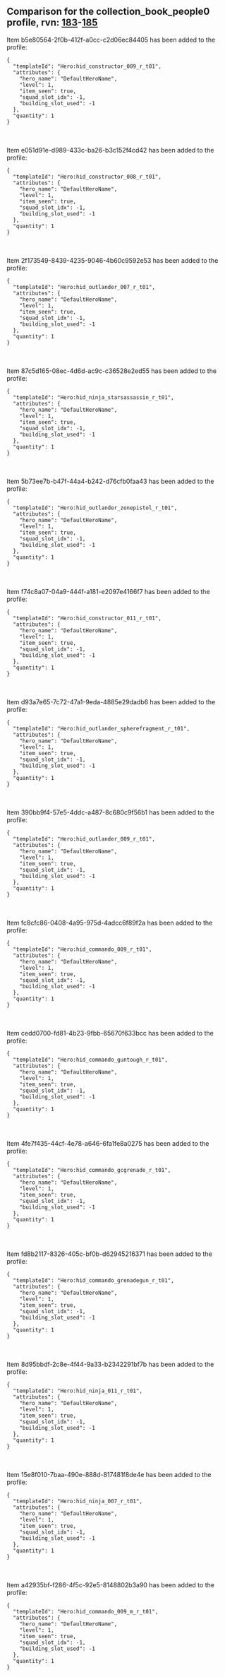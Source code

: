 ## Comparison for the collection_book_people0 profile, rvn: [183](https://github.com/PRO100KatYT/FortniteProfileRevisions/tree/main/profiles/collection_book_people0/183%20collection_book_people0.json)-[185](https://github.com/PRO100KatYT/FortniteProfileRevisions/tree/main/profiles/collection_book_people0/185%20collection_book_people0.json)

Item b5e80564-2f0b-412f-a0cc-c2d06ec84405 has been added to the profile:

```
{
  "templateId": "Hero:hid_constructor_009_r_t01",
  "attributes": {
    "hero_name": "DefaultHeroName",
    "level": 1,
    "item_seen": true,
    "squad_slot_idx": -1,
    "building_slot_used": -1
  },
  "quantity": 1
}
```

<br><br>
Item e051d91e-d989-433c-ba26-b3c152f4cd42 has been added to the profile:

```
{
  "templateId": "Hero:hid_constructor_008_r_t01",
  "attributes": {
    "hero_name": "DefaultHeroName",
    "level": 1,
    "item_seen": true,
    "squad_slot_idx": -1,
    "building_slot_used": -1
  },
  "quantity": 1
}
```

<br><br>
Item 2f173549-8439-4235-9046-4b60c9592e53 has been added to the profile:

```
{
  "templateId": "Hero:hid_outlander_007_r_t01",
  "attributes": {
    "hero_name": "DefaultHeroName",
    "level": 1,
    "item_seen": true,
    "squad_slot_idx": -1,
    "building_slot_used": -1
  },
  "quantity": 1
}
```

<br><br>
Item 87c5d165-08ec-4d6d-ac9c-c36528e2ed55 has been added to the profile:

```
{
  "templateId": "Hero:hid_ninja_starsassassin_r_t01",
  "attributes": {
    "hero_name": "DefaultHeroName",
    "level": 1,
    "item_seen": true,
    "squad_slot_idx": -1,
    "building_slot_used": -1
  },
  "quantity": 1
}
```

<br><br>
Item 5b73ee7b-b47f-44a4-b242-d76cfb0faa43 has been added to the profile:

```
{
  "templateId": "Hero:hid_outlander_zonepistol_r_t01",
  "attributes": {
    "hero_name": "DefaultHeroName",
    "level": 1,
    "item_seen": true,
    "squad_slot_idx": -1,
    "building_slot_used": -1
  },
  "quantity": 1
}
```

<br><br>
Item f74c8a07-04a9-444f-a181-e2097e4166f7 has been added to the profile:

```
{
  "templateId": "Hero:hid_constructor_011_r_t01",
  "attributes": {
    "hero_name": "DefaultHeroName",
    "level": 1,
    "item_seen": true,
    "squad_slot_idx": -1,
    "building_slot_used": -1
  },
  "quantity": 1
}
```

<br><br>
Item d93a7e65-7c72-47a1-9eda-4885e29dadb6 has been added to the profile:

```
{
  "templateId": "Hero:hid_outlander_spherefragment_r_t01",
  "attributes": {
    "hero_name": "DefaultHeroName",
    "level": 1,
    "item_seen": true,
    "squad_slot_idx": -1,
    "building_slot_used": -1
  },
  "quantity": 1
}
```

<br><br>
Item 390bb9f4-57e5-4ddc-a487-8c680c9f56b1 has been added to the profile:

```
{
  "templateId": "Hero:hid_outlander_009_r_t01",
  "attributes": {
    "hero_name": "DefaultHeroName",
    "level": 1,
    "item_seen": true,
    "squad_slot_idx": -1,
    "building_slot_used": -1
  },
  "quantity": 1
}
```

<br><br>
Item fc8cfc86-0408-4a95-975d-4adcc6f89f2a has been added to the profile:

```
{
  "templateId": "Hero:hid_commando_009_r_t01",
  "attributes": {
    "hero_name": "DefaultHeroName",
    "level": 1,
    "item_seen": true,
    "squad_slot_idx": -1,
    "building_slot_used": -1
  },
  "quantity": 1
}
```

<br><br>
Item cedd0700-fd81-4b23-9fbb-65670f633bcc has been added to the profile:

```
{
  "templateId": "Hero:hid_commando_guntough_r_t01",
  "attributes": {
    "hero_name": "DefaultHeroName",
    "level": 1,
    "item_seen": true,
    "squad_slot_idx": -1,
    "building_slot_used": -1
  },
  "quantity": 1
}
```

<br><br>
Item 4fe7f435-44cf-4e78-a646-6fa1fe8a0275 has been added to the profile:

```
{
  "templateId": "Hero:hid_commando_gcgrenade_r_t01",
  "attributes": {
    "hero_name": "DefaultHeroName",
    "level": 1,
    "item_seen": true,
    "squad_slot_idx": -1,
    "building_slot_used": -1
  },
  "quantity": 1
}
```

<br><br>
Item fd8b2117-8326-405c-bf0b-d62945216371 has been added to the profile:

```
{
  "templateId": "Hero:hid_commando_grenadegun_r_t01",
  "attributes": {
    "hero_name": "DefaultHeroName",
    "level": 1,
    "item_seen": true,
    "squad_slot_idx": -1,
    "building_slot_used": -1
  },
  "quantity": 1
}
```

<br><br>
Item 8d95bbdf-2c8e-4f44-9a33-b2342291bf7b has been added to the profile:

```
{
  "templateId": "Hero:hid_ninja_011_r_t01",
  "attributes": {
    "hero_name": "DefaultHeroName",
    "level": 1,
    "item_seen": true,
    "squad_slot_idx": -1,
    "building_slot_used": -1
  },
  "quantity": 1
}
```

<br><br>
Item 15e8f010-7baa-490e-888d-817481f8de4e has been added to the profile:

```
{
  "templateId": "Hero:hid_ninja_007_r_t01",
  "attributes": {
    "hero_name": "DefaultHeroName",
    "level": 1,
    "item_seen": true,
    "squad_slot_idx": -1,
    "building_slot_used": -1
  },
  "quantity": 1
}
```

<br><br>
Item a42935bf-f286-4f5c-92e5-8148802b3a90 has been added to the profile:

```
{
  "templateId": "Hero:hid_commando_009_m_r_t01",
  "attributes": {
    "hero_name": "DefaultHeroName",
    "level": 1,
    "item_seen": true,
    "squad_slot_idx": -1,
    "building_slot_used": -1
  },
  "quantity": 1
}
```

<br><br>
